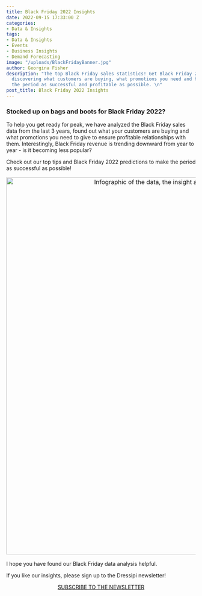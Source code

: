 ```yaml
---
title: Black Friday 2022 Insights
date: 2022-09-15 17:33:00 Z
categories:
- Data & Insights
tags:
- Data & Insights
- Events
- Business Insights
- Demand Forecasting
image: "/uploads/BlackFridayBanner.jpg"
author: Georgina Fisher
description: "The top Black Friday sales statistics! Get Black Friday 2022 ready by
  discovering what customers are buying, what promotions you need and how to make
  the period as successful and profitable as possible. \n"
post_title: Black Friday 2022 Insights
---
```


### Stocked up on bags and boots for Black Friday 2022? 

To help you get ready for peak, we have analyzed the Black Friday sales data from the last 3 years, found out what your customers are buying and what promotions you need to give to ensure profitable relationships with them. Interestingly, Black Friday revenue is trending downward from year to year - is it becoming less popular? 

Check out our top tips and Black Friday 2022 predictions to make the period as successful as possible!

<p style="text-align: center; font-size:12pt;"><img style="margin-left: 0px; width: 1000px;" alt="Infographic of the data, the insight and the top tips for Black Friday 2022
" src="/uploads/Black_Friday_2022_Infographic.png"/></p>

I hope you have found our Black Friday data analysis helpful. 

If you like our insights, please sign up to the Dressipi newsletter!

<p style="text-align:center"><a href="/subscribe/" class="button button-primary">SUBSCRIBE TO THE NEWSLETTER</a></p>